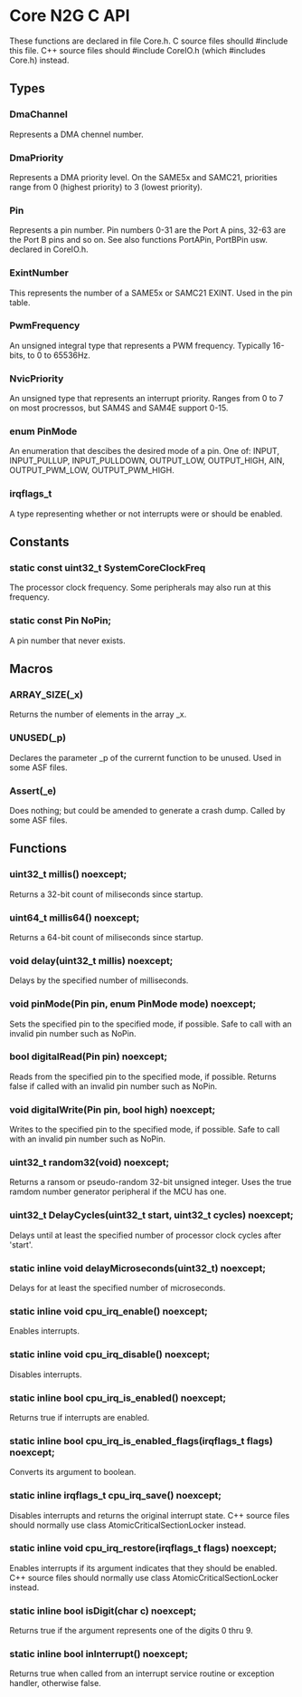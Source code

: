 # Core N2G C API

These functions are declared in file Core.h. C source files shoulld #include this file. C++ source files should #include CoreIO.h (which #includes Core.h) instead.

## Types
### DmaChannel
Represents a DMA chennel number.

### DmaPriority
Represents a DMA priority level. On the SAME5x and SAMC21, priorities range from 0 (highest priority) to 3 (lowest priority).

### Pin
Represents a pin number. Pin numbers 0-31 are the Port A pins, 32-63 are the Port B pins and so on. See also functions PortAPin, PortBPin usw. declared in CoreIO.h.

### ExintNumber
This represents the number of a SAME5x or SAMC21 EXINT. Used in the pin table.

### PwmFrequency
An unsigned integral type that represents a PWM frequency. Typically 16-bits, to 0 to 65536Hz.

### NvicPriority
An unsigned type that represents an interrupt priority. Ranges from 0 to 7 on most procressos, but SAM4S and SAM4E support 0-15.

### enum PinMode
An enumeration that descibes the desired mode of a pin. One of: INPUT, INPUT_PULLUP, INPUT_PULLDOWN, OUTPUT_LOW, OUTPUT_HIGH, AIN, OUTPUT_PWM_LOW, OUTPUT_PWM_HIGH.

### irqflags_t
A type representing whether or not interrupts were or should be enabled.

## Constants
### static const uint32_t SystemCoreClockFreq
The processor clock frequency. Some peripherals may also run at this frequency.

### static const Pin NoPin;
A pin number that never exists.

## Macros
### ARRAY_SIZE(_x)
Returns the number of elements in the array _x.

### UNUSED(_p)
Declares the parameter _p of the currernt function to be unused. Used in some ASF files.

### Assert(_e)
Does nothing; but could be amended to generate a crash dump. Called by some ASF files.

## Functions
### uint32_t millis() noexcept;
Returns a 32-bit count of miliseconds since startup.

### uint64_t millis64() noexcept;
Returns a 64-bit count of miliseconds since startup.

### void delay(uint32_t millis) noexcept;
Delays by the specified number of milliseconds.

### void pinMode(Pin pin, enum PinMode mode) noexcept;
Sets the specified pin to the specified mode, if possible. Safe to call with an invalid pin number such as NoPin.

### bool digitalRead(Pin pin) noexcept;
Reads from the specified pin to the specified mode, if possible. Returns false if called with an invalid pin number such as NoPin.

### void digitalWrite(Pin pin, bool high) noexcept;
Writes to the specified pin to the specified mode, if possible. Safe to call with an invalid pin number such as NoPin.

### uint32_t random32(void) noexcept;
Returns a ransom or pseudo-random 32-bit unsigned integer. Uses the true ramdom number generator peripheral if the MCU has one.

### uint32_t DelayCycles(uint32_t start, uint32_t cycles) noexcept;
Delays until at least the specified number of processor clock cycles after 'start'.

### static inline void delayMicroseconds(uint32_t) noexcept;
Delays for at least the specified number of microseconds.

### static inline void cpu_irq_enable() noexcept;
Enables interrupts.

### static inline void cpu_irq_disable() noexcept;
Disables interrupts.

### static inline bool cpu_irq_is_enabled() noexcept;
Returns true if interrupts are enabled.

### static inline bool cpu_irq_is_enabled_flags(irqflags_t flags) noexcept;
Converts its argument to boolean.

### static inline irqflags_t cpu_irq_save() noexcept;
Disables interrupts and returns the original interrupt state. C++ source files should normally use class AtomicCriticalSectionLocker instead.

### static inline void cpu_irq_restore(irqflags_t flags) noexcept;
Enables interrupts if its argument indicates that they should be enabled. C++ source files should normally use class AtomicCriticalSectionLocker instead.

### static inline bool isDigit(char c) noexcept;
Returns true if the argument represents one of the digits 0 thru 9.

### static inline bool inInterrupt() noexcept;
Returns true when called from an interrupt service routine or exception handler, otherwise false.
